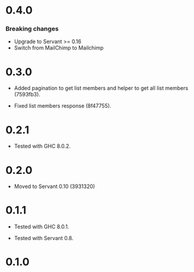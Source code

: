 # 0.4.0

### Breaking changes

* Upgrade to Servant >= 0.16
* Switch from MailChimp to Mailchimp

# 0.3.0

- Added pagination to get list members and helper to get all list
  members (7593fb3).

- Fixed list members response (8f47755).

# 0.2.1

- Tested with GHC 8.0.2.

# 0.2.0

- Moved to Servant 0.10 (3931320)

# 0.1.1

- Tested with GHC 8.0.1.

- Tested with Servant 0.8.

# 0.1.0
